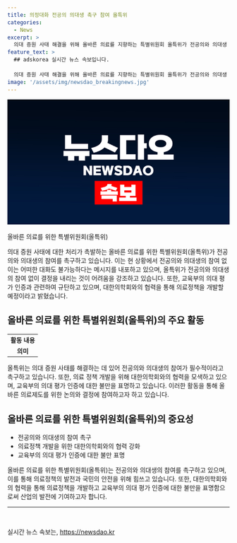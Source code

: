 ```yaml
---
title: 의정대화 전공의 의대생 촉구 참여 올특위
categories:
  - News
excerpt: >
  의대 증원 사태 해결을 위해 올바른 의료를 지향하는 특별위원회 올특위가 전공의와 의대생 참여를 촉구하고 있다. 올특위는 모든 결정을 만장일치로 이뤄지기 때문에 전공의와 의대생의 참여가 중요하다고 강조했으며, 교육부의 의대평가 인증 방침과 관련해 규탄하는 목소리도 내고 있다. 또한, 정부에게 의정 갈등을 해결할 정책 대안을 제시하도록 촉구했으며, 향후 대한의학회와의 협력을 통해 의료정책 개발 방안을 논의할 계획이다.
feature_text: >
  ## adskorea 실시간 뉴스 속보입니다.

  의대 증원 사태 해결을 위해 올바른 의료를 지향하는 특별위원회 올특위가 전공의와 의대생 참여를 촉구하고 있다. 올특위는 모든 결정을 만장일치로 이뤄지기 때문에 전공의와 의대생의 참여가 중요하다고 강조했으며, 교육부의 의대평가 인증 방침과 관련해 규탄하는 목소리도 내고 있다. 또한, 정부에게 의정 갈등을 해결할 정책 대안을 제시하도록 촉구했으며, 향후 대한의학회와의 협력을 통해 의료정책 개발 방안을 논의할 계획이다.
image: '/assets/img/newsdao_breakingnews.jpg'
---
```


<p><img src="/assets/img/newsdao_breakingnews.jpg" alt="adskorea 속보" /></p>

<p data-ke-size="size16">올바른 의료를 위한 특별위원회(올특위)</p>

<p>의대 증원 사태에 대한 처리가 촉발하는 올바른 의료를 위한 특별위원회(올특위)가 전공의와 의대생의 참여를 촉구하고 있습니다. 이는 현 상황에서 전공의와 의대생의 참여 없이는 어떠한 대화도 불가능하다는 메시지를 내포하고 있으며, 올특위가 전공의와 의대생의 참여 없이 결정을 내리는 것이 어려움을 강조하고 있습니다. 또한, 교육부의 의대 평가 인증과 관련하여 규탄하고 있으며, 대한의학회와의 협력을 통해 의료정책을 개발할 예정이라고 밝혔습니다.</p>

<h2 data-ke-size="size26">올바른 의료를 위한 특별위원회(올특위)의 주요 활동</h2>

<table>
<tbody>
<tr>
<td style="text-align: center; height: 17px;"><b>활동 내용</b></td>
</tr>
<tr>
<td style="text-align: center; height: 17px;"><b>의미</b></td>
</tr>
</tbody>
</table>

<p data-ke-size="size16">올특위는 의대 증원 사태를 해결하는 데 있어 전공의와 의대생의 참여가 필수적이라고 촉구하고 있습니다. 또한, 의료 정책 개발을 위해 대한의학회와의 협력을 모색하고 있으며, 교육부의 의대 평가 인증에 대한 불만을 표명하고 있습니다. 이러한 활동을 통해 올바른 의료제도를 위한 논의와 결정에 참여하고자 하고 있습니다. </p>

<h2 data-ke-size="size26">올바른 의료를 위한 특별위원회(올특위)의 중요성</h2>

<ul>
<li>전공의와 의대생의 참여 촉구</li>
<li>의료정책 개발을 위한 대한의학회와의 협력 강화</li>
<li>교육부의 의대 평가 인증에 대한 불만 표명</li>
</ul>

<p data-ke-size="size16">올바른 의료를 위한 특별위원회(올특위)는 전공의와 의대생의 참여를 촉구하고 있으며, 이를 통해 의료정책의 발전과 국민의 안전을 위해 힘쓰고 있습니다. 또한, 대한의학회와의 협력을 통해 의료정책을 개발하고 교육부의 의대 평가 인증에 대한 불만을 표명함으로써 산업의 발전에 기여하고자 합니다.</p>

<hr>

<p data-ke-size="size16">&nbsp;</p>
실시간 뉴스 속보는, <a href="https://newsdao.kr" rel="dofollow">https://newsdao.kr</a>


